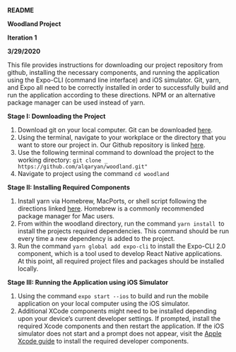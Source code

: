 **README**

**Woodland Project**

**Iteration 1**

**3/29/2020**

This file provides instructions for downloading our project repository from github, installing the necessary components, and running the application using the Expo-CLI (command line interface) and iOS simulator. Git, yarn, and Expo all need to be correctly installed in order to successfully build and run the application according to these directions. NPM or an alternative package manager can be used instead of yarn.

__Stage I: Downloading the Project__
1. Download git on your local computer. Git can be downloaded [here](https://git-scm.com/downloads). 
2. Using the terminal, navigate to your workplace or the directory that you want to store our project in. Our Github repository is linked [here](https://github.com/alqaryan/woodland).
3. Use the following terminal command to download the project to the working directory: 
`git clone _ https://github.com/alqaryan/woodland.git"`
4. Navigate to project using the command `cd woodland`

__Stage II: Installing Required Components__
1. Install yarn via Homebrew, MacPorts, or shell script following the directions linked [here](https://classic.yarnpkg.com/en/docs/install/#mac-stable). Homebrew is a commonly recommended package manager for Mac users.
2. From within the woodland directory, run the command `yarn install `to install the projects required dependencies. This command should be run every time a new dependency is added to the project.
3. Run the command `yarn global add expo-cli` to install the Expo-CLI 2.0 component, which is a tool used to develop React Native applications. At this point, all required project files and packages should be installed locally.

__Stage III: Running the Application using iOS Simulator__
1. Using the command `expo start --ios` to build and run the mobile application on your local computer using the iOS simulator.
2. Additional XCode components might need to be installed depending upon your device’s current developer settings. If prompted, install the required Xcode components and then restart the application. If the iOS simulator does not start and a prompt does not appear, visit the [Apple Xcode guide](https://develop.apple.com/xcode/download) to install the required developer components.

